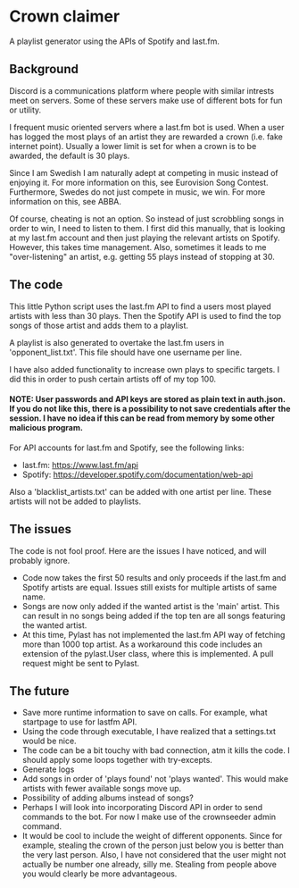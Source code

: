 # Crown claimer
A playlist generator using the APIs of Spotify and last.fm.

## Background
Discord is a communications platform where people with similar intrests meet on servers. Some of these servers make use of different bots for fun or utility.

I frequent music oriented servers where a last.fm bot is used. When a user has logged the most plays of an artist they are rewarded a crown (i.e. fake internet point). Usually a lower limit is set for when a crown is to be awarded, the default is 30 plays.

Since I am Swedish I am naturally adept at competing in music instead of enjoying it. For more information on this, see Eurovision Song Contest.
Furthermore, Swedes do not just compete in music, we win. For more information on this, see ABBA.

Of course, cheating is not an option. So instead of just scrobbling songs in order to win, I need to listen to them. I first did this manually, that is looking at my last.fm account and then just playing the relevant artists on Spotify. However, this takes time management. Also, sometimes it leads to me "over-listening" an artist, e.g. getting 55 plays instead of stopping at 30.


## The code

This little Python script uses the last.fm API to find a users most played artists with less than 30 plays.
Then the Spotify API is used to find the top songs of those artist and adds them to a playlist.

A playlist is also generated to overtake the last.fm users in 'opponent_list.txt'. This file should have one username per line.

I have also added functionality to increase own plays to specific targets. I did this in order to push certain artists off of my top 100.

#### NOTE: User passwords and API keys are stored as plain text in auth.json. If you do not like this, there is a possibility to not save credentials after the session. I have no idea if this can be read from memory by some other malicious program.

For API accounts for last.fm and Spotify, see the following links:
* last.fm: https://www.last.fm/api
* Spotify: https://developer.spotify.com/documentation/web-api

Also a 'blacklist_artists.txt' can be added with one artist per line. These artists will not be added to playlists.

## The issues

The code is not fool proof. Here are the issues I have noticed, and will probably ignore.
* Code now takes the first 50 results and only proceeds if the last.fm and Spotify artists are equal. Issues still exists for multiple artists of same name.
* Songs are now only added if the wanted artist is the 'main' artist. This can result in no songs being added if the top ten are all songs featuring the wanted artist.
* At this time, Pylast has not implemented the last.fm API way of fetching more than 1000 top artist. As a workaround this code includes an extension of the pylast.User class, where this is implemented. A pull request might be sent to Pylast.

## The future

* Save more runtime information to save on calls. For example, what startpage to use for lastfm API.
* Using the code through executable, I have realized that a settings.txt would be nice.
* The code can be a bit touchy with bad connection, atm it kills the code. I should apply some loops together with try-excepts.
* Generate logs
* Add songs in order of 'plays found' not 'plays wanted'. This would make artists with fewer available songs move up.
* Possibility of adding albums instead of songs?
* Perhaps I will look into incorporating Discord API in order to send commands to the bot. For now I make use of the crownseeder admin command.
* It would be cool to include the weight of different opponents. Since for example, stealing the crown of the person just below you is better than the very last person. Also, I have not considered that the user might not actually be number one already, silly me. Stealing from people above you would clearly be more advantageous.
